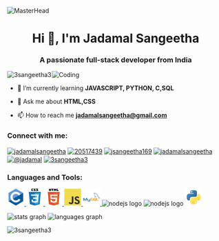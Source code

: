 ![MasterHead](https://e476rzxxeua.exactdn.com/wp-content/uploads/2020/01/00086-desk-anim-v0.3.gif?strip=all&lossy=1&sharp=1&ssl=1.gif)
<h1 align="center">Hi 👋, I'm Jadamal Sangeetha</h1>
<h3 align="center">A passionate full-stack developer from India</h3>
<img align="right" alt="Coding" width="400" src="https://media1.giphy.com/media/qgQUggAC3Pfv687qPC/giphy.gif?cid=790b761128eee175d550b1d43959a879aca3017d28316be3&rid=giphy.gif&ct=g.gif">

<p align="left"> <img src="https://komarev.com/ghpvc/?username=3sangeetha3&label=Profile%20views&color=0e75b6&style=flat" alt="3sangeetha3" /> </p>

- 🌱 I’m currently learning **JAVASCRIPT, PYTHON, C,SQL**

- 💬 Ask me about **HTML,CSS**

- 📫 How to reach me **jadamalsangeetha@gmail.com**


<h3 align="left">Connect with me:</h3>
<p align="left">
<a href="https://linkedin.com/in/jadamalsangeetha" target="blank"><img align="center" src="https://raw.githubusercontent.com/rahuldkjain/github-profile-readme-generator/master/src/images/icons/Social/linked-in-alt.svg" alt="jadamalsangeetha" height="30" width="40" /></a>
<a href="https://stackoverflow.com/users/20517439" target="blank"><img align="center" src="https://raw.githubusercontent.com/rahuldkjain/github-profile-readme-generator/master/src/images/icons/Social/stack-overflow.svg" alt="20517439" height="30" width="40" /></a>
<a href="https://instagram.com/jsangeetha169" target="blank"><img align="center" src="https://raw.githubusercontent.com/rahuldkjain/github-profile-readme-generator/master/src/images/icons/Social/instagram.svg" alt="jsangeetha169" height="30" width="40" /></a>
<a href="https://www.hackerrank.com/jadamalsangeetha" target="blank"><img align="center" src="https://raw.githubusercontent.com/rahuldkjain/github-profile-readme-generator/master/src/images/icons/Social/hackerrank.svg" alt="jadamalsangeetha" height="30" width="40" /></a>
<a href="https://www.hackerearth.com/@jadamal" target="blank"><img align="center" src="https://raw.githubusercontent.com/rahuldkjain/github-profile-readme-generator/master/src/images/icons/Social/hackerearth.svg" alt="@jadamal" height="30" width="40" /></a>
<a href="https://auth.geeksforgeeks.org/user/3sangeetha3" target="blank"><img align="center" src="https://raw.githubusercontent.com/rahuldkjain/github-profile-readme-generator/master/src/images/icons/Social/geeks-for-geeks.svg" alt="3sangeetha3" height="30" width="40" /></a>
</p>

<h3 align="left">Languages and Tools:</h3>
<p align="left"> <a href="https://www.cprogramming.com/" target="_blank" rel="noreferrer"> <img src="https://raw.githubusercontent.com/devicons/devicon/master/icons/c/c-original.svg" alt="c" width="40" height="40"/> </a> <a href="https://www.w3schools.com/css/" target="_blank" rel="noreferrer"> <img src="https://raw.githubusercontent.com/devicons/devicon/master/icons/css3/css3-original-wordmark.svg" alt="css3" width="40" height="40"/> </a> <a href="https://www.w3.org/html/" target="_blank" rel="noreferrer"> <img src="https://raw.githubusercontent.com/devicons/devicon/master/icons/html5/html5-original-wordmark.svg" alt="html5" width="40" height="40"/> </a> <a href="https://developer.mozilla.org/en-US/docs/Web/JavaScript" target="_blank" rel="noreferrer"> <img src="https://raw.githubusercontent.com/devicons/devicon/master/icons/javascript/javascript-original.svg" alt="javascript" width="40" height="40"/> </a> <a href="https://www.mysql.com/" target="_blank" rel="noreferrer"> <img src="https://raw.githubusercontent.com/devicons/devicon/master/icons/mysql/mysql-original-wordmark.svg" alt="mysql" width="40" height="40"/> </a> <img src="https://cdn.jsdelivr.net/gh/devicons/devicon/icons/nodejs/nodejs-original.svg" height="40" width="40" alt="nodejs logo"  /> <img src="https://cdn.jsdelivr.net/gh/devicons/devicon/icons/nodejs/nodejs-original.svg" height="40" width="40" alt="nodejs logo"  /> <a href="https://www.python.org" target="_blank" rel="noreferrer"> <img src="https://raw.githubusercontent.com/devicons/devicon/master/icons/python/python-original.svg" alt="python" width="40" height="40"/> </a> </p>

<div align="left">
  <img src="https://github-readme-stats.vercel.app/api?hide_title=false&hide_rank=false&show_icons=true&include_all_commits=true&count_private=true&disable_animations=false&theme=radical&locale=en&hide_border=false&username=3sangeetha3" height="180" alt="stats graph"  />
  <img src="https://github-readme-stats.vercel.app/api/top-langs?locale=en&hide_title=false&layout=compact&card_width=320&langs_count=5&theme=radical&hide_border=false&username=3sangeetha3" height="180" alt="languages graph"  /></div>
<p><img align="left" src="https://github-readme-streak-stats.herokuapp.com/?animations=false&theme=radical&locale=en&hide_border=false&user=3sangeetha3&" alt="3sangeetha3" /></p>
